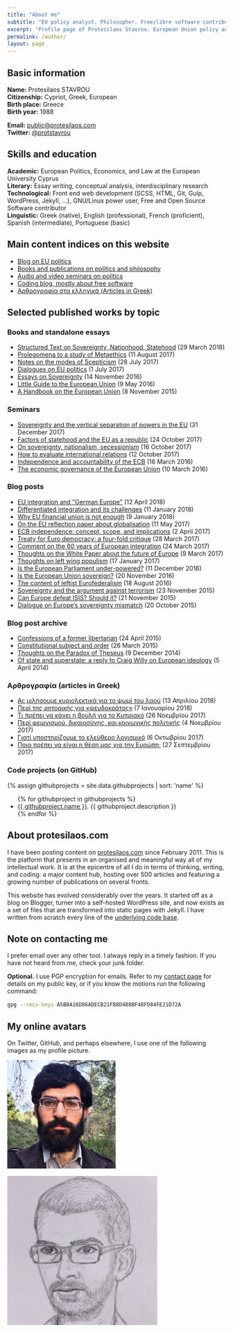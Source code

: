 ```yaml
---
title: "About me"
subtitle: "EU policy analyst. Philosopher. Free/libre software contributor."
excerpt: "Profile page of Protesilaos Stavrou. European Union policy analyst. Philosopher. Free/libre software contributor."
permalink: /author/
layout: page
---
```

## Basic information

**Name:** Protesilaos STAVROU  
**Citizenship:** Cypriot, Greek, European  
**Birth place:** Greece  
**Birth year:** 1988

**Email:** <public@protesilaos.com>  
**Twitter:** [@protstavrou](https://twitter.com/protstavrou)

## Skills and education

**Academic:** European Politics, Economics, and Law at the European University Cyprus  
**Literary:** Essay writing, conceptual analysis, interdisciplinary research  
**Technological:** Front end web development (SCSS, HTML, Git, Gulp, WordPress, Jekyll, ...), GNU/Linux power user, Free and Open Source Software contributor  
**Linguistic:** Greek (native), English (professional), French (proficient), Spanish (intermediate), Portuguese (basic)

## Main content indices on this website

- [Blog on EU politics](/blog/)
- [Books and publications on politics and philosophy](/books/)
- [Audio and video seminars on politics](/seminars/)
- [Coding blog, mostly about free software](/codelog/)
- [Αρθρογραφία στα ελληνικά (Articles in Greek)](/greek/)

## Selected published works by topic

### Books and standalone essays

- [Structured Text on Sovereignty, Nationhood, Statehood](/stsns/) (29 March 2018)
- [Prolegomena to a study of Metaethics](/prolegomena-study-metaethics/) (11 August 2017)
- [Notes on the modes of Scepticism](/notes-modes-scepticism/) (28 July 2017)
- [Dialogues on EU politics](/eudi/) (1 July 2017)
- [Essays on Sovereignty](/sov/) (14 November 2016)
- [Little Guide to the European Union](/euguide/) (9 May 2016)
- [A Handbook on the European Union](/euhandbook/) (8 November 2015)

### Seminars

- [Sovereignty and the vertical separation of powers in the EU](/seminars/sovereignty-eu-federation/) (31 December 2017)
- [Factors of statehood and the EU as a republic](/seminars/statehood-factors-eu-republic/) (24 October 2017)
- [On sovereignty, nationalism, secessionism](/seminars/sov-nation-secession/) (16 October 2017)
- [How to evaluate international relations](/seminars/sov-international-relations/) (12 October 2017)
- [Independence and accountability of the ECB](/seminars/ecb-independence-accountability/) (16 March 2016)
- [The economic governance of the European Union](/seminars/eu-economic-governance/) (10 March 2016)

### Blog posts

- [EU integration and "German Europe"](/eu-integration-german-europe/) (12 April 2018)
- [Differentiated integration and its challenges](/challenges-multi-speed-eu/) (11 January 2018)
- [Why EU financial union is not enough](/eu-financial-union-eu-effective-sovereignty/) (9 January 2018)
- [On the EU reflection paper about globalisation](/eu-reflection-paper-globalisation/) (11 May 2017)
- [ECB independence: concept, scope, and implications](/ecb-independence-review/) (2 April 2017)
- [Treaty for Euro democracy: a four-fold critique](/euro-area-democracy-treaty/) (28 March 2017)
- [Comment on the 60 years of European integration](/eu-integration-60/) (24 March 2017)
- [Thoughts on the White Paper about the future of Europe](/future-eu-white-paper/) (9 March 2017)
- [Thoughts on left wing populism](/thoughts-left-wing-populism/) (17 January 2017)
- [Is the European Parliament under-powered?](/ep-power-role/) (11 December 2016)
- [Is the European Union sovereign?](/eu-sovereignty/) (20 November 2016)
- [The content of leftist Eurofederalism](/leftist-federalism-content/) (18 August 2016)
- [Sovereignty and the argument against terrorism](/sovereignty-against-terrorism/) (23 November 2015)
- [Can Europe defeat ISIS? Should it?](/europe-isis-war/) (21 November 2015)
- [Dialogue on Europe’s sovereignty mismatch](/dialogue-eu-sovereignty-mismatch/) (20 October 2015)

### Blog post archive

- [Confessions of a former libertarian](/confessions-former-libertarian/) (24 April 2015)
- [Constitutional subject and order](/constitutional-subject-order/) (26 March 2015)
- [Thoughts on the Paradox of Theseus](/theseus-paradox/) (9 December 2014)
- [Of state and superstate: a reply to Craig Willy on European ideology](/european-ideology-mysticism-state-superstate/) (5 April 2014)

### Αρθρογραφία (articles in Greek)

- [Ας μιλήσουμε κυριολεκτικά για το ψωμί του λαού](/greek/2018-04-13-real-bread/) (13 Απριλίου 2018)
- [Περί της ρητορικής για «ψευδοκράτος»](/greek/2018-01-07-cy-pseudo-state-rhetoric/) (7 Ιανουαρίου 2018)
- [Τι πρέπει να κάνει η βουλή για το Κυπριακό](/greek/2017-11-26-parl-cy-problem/) (26 Νοεμβρίου 2017)
- [Περί φεμινισμού, δικαιοσύνης, και κοινωνικής πολιτικής](/greek/2017-11-04-feminism-social-dimension/) (4 Νοεμβρίου 2017)
- [Γιατί υποστηρίζουμε το ελεύθερο λογισμικό](/greek/2017-10-06-support-free-software/) (6 Οκτωβρίου 2017)
- [Ποια πρέπει να είναι η θέση μας για την Ευρώπη;](/greek/2017-09-27-new-left-europe/) (27 Σεπτεμβρίου 2017)

### Code projects (on GitHub)
{% assign githubprojects = site.data.githubprojects | sort: 'name' %}
<ul>
{% for githubproject in githubprojects %}
    <li>
        <a href="{{ githubproject.url }}">{{ githubproject.name }}</a>. <span>{{ githubproject.description }}</span>
    </li>
{% endfor %}
</ul>

<!-- ## Selected work experience -->

<!-- Parliamentary assistant to MEP Rui TAVARES for the Greens/EFA group during the seventh parliamentary term. -->

<!-- External expert for CEPS (Centre for European Policy Studies) in the preparation of the H2020 project proposal *Examining The Processes Of Legitimacy. Rule of Law, Fundamental Rights and Crises in the EU (EURULNET)*, within the Call CULT-COOP-01-2017 of the European Commission. -->

## About protesilaos.com

I have been posting content on [protesilaos.com](/) since February 2011. This is the platform that presents in an organised and meaningful way all of my intellectual work. It is at the epicentre of all I do in terms of thinking, writing, and coding: a major content hub, hosting over 500 articles and featuring a growing number of publications on several fronts.

This website has evolved considerably over the years. It started off as a blog on Blogger, turner into a self-hosted WordPress site, and now exists as a set of files that are transformed into static pages with Jekyll. I have written from scratch every line of the [underlying code base](https://github.com/protesilaos/protesilaos.github.io).

## Note on contacting me

I prefer email over any other tool. I always reply in a timely fashion. If you have not heard from me, check your junk folder.

**Optional.** I use PGP encryption for emails. Refer to my [contact page](/contact/) for details on my public key, or if you know the motions run the following command:

```sh
gpg --recv-keys A5B8A16D86ADECB21FB8D488BF48FD84FE21D72A
```

## My online avatars

On Twitter, GitHub, and perhaps elsewhere, I use one of the following images as my profile picture.

![Protesilaos profile pic](/images/self/protesilaos_stavrou_2018.jpg)

![Protesilaos profile pic drawing](/images/self/prot_portrait_small.jpg)
